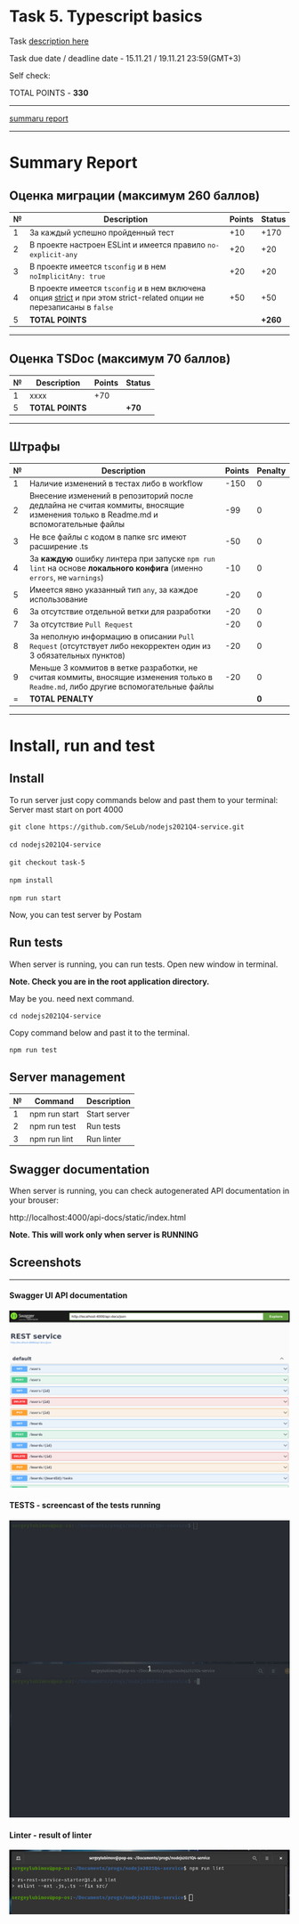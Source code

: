 # __Task 5. Typescript basics__

Task [description here](https://github.com/rolling-scopes-school/basic-nodejs-course/blob/master/descriptions/typescript-basics.md)

Task due date / deadline date - 15.11.21 / 19.11.21 23:59(GMT+3)

Self check:
 
 TOTAL POINTS - **330**

-----------

[summaru report](#summary-report)

------------

# __Summary Report__


## Оценка миграции (максимум **260 баллов**)

№ | Description | Points | Status 
--|-------------|--------|-------
1 | За каждый успешно пройденный тест | +10 | +170
2 | В проекте настроен ESLint и имеется правило `no-explicit-any` | +20 | +20
3 | В проекте имеется `tsconfig` и в нем `noImplicitAny: true` | +20 | +20
4 | В проекте имеется `tsconfig` и в нем включена опция [strict](https://www.typescriptlang.org/tsconfig#strict) и при этом strict-related опции не перезаписаны в `false` | +50 | +50
5 | **TOTAL POINTS** |   | **+260**

-----

## Оценка TSDoc (максимум **70 баллов**)

№ | Description | Points | Status 
--|-------------|--------|-------
1 | xxxx | +70
5 | **TOTAL POINTS** |   | **+70**

-----

## Штрафы

№ | Description | Points | Penalty 
--|-------------|--------|--------
1 | Наличие изменений в тестах либо в workflow | -150 | 0
2 | Внесение изменений в репозиторий после дедлайна не считая коммиты, вносящие изменения только в Readme.md и вспомогательные файлы | -99 | 0
3 | Не все файлы с кодом в папке src имеют расширение .ts | -50 | 0
4 | За **каждую** ошибку линтера при запуске `npm run lint` на основе **локального конфига** (именно `errors`, не `warnings`) | -10 | 0
5 | Имеется явно указанный тип `any`, за каждое использование | -20 | 0
6 | За отсутствие отдельной ветки для разработки | -20 | 0
7 | За отсутствие `Pull Request` | -20 | 0
8 | За неполную информацию в описании `Pull Request` (отсутствует либо некорректен один из 3 обязательных пунктов) | -20 | 0
9 | Меньше 3 коммитов в ветке разработки, не считая коммиты, вносящие изменения только в `Readme.md`, либо другие вспомогательные файлы | -20 | 0
= | **TOTAL PENALTY** |   | **0**

-----

# Install, run and test

## Install

To run server just copy commands below and past them to your terminal: 
Server mast start on port 4000

```
git clone https://github.com/SeLub/nodejs2021Q4-service.git

cd nodejs2021Q4-service

git checkout task-5

npm install

npm run start

```

Now, you can test server by Postam

## Run tests

When server is running, you can run tests. Open new window in terminal. 

**Note. Check you are in the root application directory.**

May be you. need next command.
```
cd nodejs2021Q4-service

```

Copy command below and past it to the terminal. 

```
npm run test

```
## Server management

№ | Command | Description 
----------------------|-------------|-----
1 | npm run start | Start server
2 | npm run test | Run tests
3 | npm run lint | Run linter

## Swagger documentation

When server is running, you can check autogenerated API documentation in your brouser:

http://localhost:4000/api-docs/static/index.html

   **Note. This will work only when server is RUNNING**


## Screenshots 

------------

#### **Swagger UI API documentation**

![Swagger UI API documentation](swagger.png)

#### **TESTS** - screencast of the tests running

![Tests running](tests_demo.gif)

#### **Linter** - result of linter

![Tests running](linter.png)
